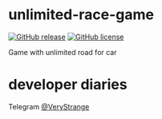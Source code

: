 # unlimited-race-game

[![GitHub release](https://img.shields.io/github/release/b1oki/unlimited-race-game?maxAge=2592000&style=for-the-badge)](https://github.com/b1oki/unlimited-race-game)
[![GitHub license](https://img.shields.io/github/license/b1oki/unlimited-race-game?style=for-the-badge)](https://github.com/b1oki/unlimited-race-game)


Game with unlimited road for car

# developer diaries

Telegram [@VeryStrange](https://t.me/verystrange)
